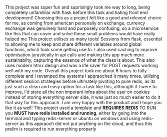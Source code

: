 
This project was super fun and suprisingly took me way to long, being completely unfamililar with flask before this task and hating front end development!
      Choosing this as a project felt like a good and relevent choice for me, as coming from american personally on exchange, currency exchange was genuinely hard and purposely confusing, so a microservice like this that can cover and solve these small problems would have really helped me
   This project utilises so many tools! Sessions from flask, essential to allowing me to keep and share different variables around global functions, which took some getting use to.
  I also used caching to improve optimisation jurastically in api calls and making this app much more sustainabilty, capturing the essence of what the class is about. This also uses modern htmx design and was a life saver for POST requests working well with my code. Overall this project took me about 6 hours to fully complete and I revamped the systems I appraoched it many times, utilising different session strategies before ultimately pivoting to pure redis, as its just such a clean and easy option for a task like this, althougth if I were to improve, I'd store all the non imporant infoa about the user on cookies instead of storing everything server side, it was just so much easier to do it that way for this approach. I am very happy with the product and I hope you like it as well!</div>
         This project used a template and **REQUIRES REDIS** TO RUN you **MUST have redis installed and running**, either by going into the terminal and typing redis-server or ubuntu on windows and using redis-server as this appraoch did not put anything on the cloud, and thus this prelim is required to run everything properly</b></div>

